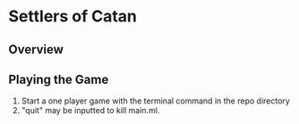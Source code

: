 # Settlers of Catan
## Overview


## Playing the Game
1. Start a one player game with the terminal command <make play> in the repo directory
2. "quit" may be inputted to kill main.ml.
